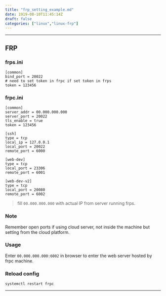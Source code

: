 ```yaml
---
title: "frp_setting_example.md"
date: 1919-08-10T11:45:14Z
draft: false
categories: ["linux","linux-frp"]
---
```




---

## FRP

### frps.ini

```shell
[common]
bind_port = 20022
# need to set token in frpc if set token in frps
token = 123456
```

### frpc.ini

```shell
[common]
server_addr = 00.000.000.000
server_port = 20022
tls_enable = true 
token = 123456

[ssh]
type = tcp
local_ip = 127.0.0.1
local_port = 20022
remote_port = 6000

[web-dev]
type = tcp
local_port = 23306
remote_port = 6001

[web-dev-v2]
type = tcp
local_port = 20080
remote_port = 6002
```

> fill `00.000.000.000` with actual IP from server running frps. 


### Note

Remember open ports if using cloud server, not inside the machine but setting from the cloud platform.

### Usage

Enter `00.000.000.000:6002` in browser to enter the web server hosted by frpc machine.


### Reload config

`systemctl restart frpc`



---

